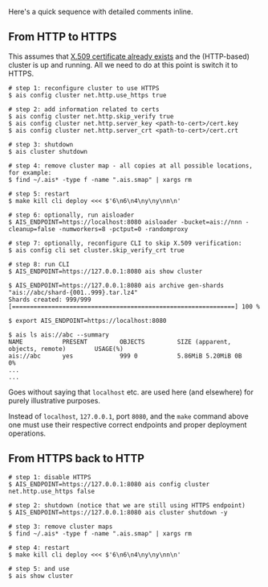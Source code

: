 Here's a quick sequence with detailed comments inline.

## From HTTP to HTTPS

This assumes that [X.509 certificate already exists](getting_started.md#setting-up-https-locally) and the (HTTP-based) cluster is up and running. All we need to do at this point is switch it to HTTPS.

```console
# step 1: reconfigure cluster to use HTTPS
$ ais config cluster net.http.use_https true

# step 2: add information related to certs
$ ais config cluster net.http.skip_verify true
$ ais config cluster net.http.server_key <path-to-cert>/cert.key
$ ais config cluster net.http.server_crt <path-to-cert>/cert.crt

# step 3: shutdown
$ ais cluster shutdown

# step 4: remove cluster map - all copies at all possible locations, for example:
$ find ~/.ais* -type f -name ".ais.smap" | xargs rm

# step 5: restart
$ make kill cli deploy <<< $'6\n6\n4\ny\ny\nn\n'

# step 6: optionally, run aisloader
$ AIS_ENDPOINT=https://localhost:8080 aisloader -bucket=ais://nnn -cleanup=false -numworkers=8 -pctput=0 -randomproxy

# step 7: optionally, reconfigure CLI to skip X.509 verification:
$ ais config cli set cluster.skip_verify_crt true

# step 8: run CLI
$ AIS_ENDPOINT=https://127.0.0.1:8080 ais show cluster

$ AIS_ENDPOINT=https://127.0.0.1:8080 ais archive gen-shards "ais://abc/shard-{001..999}.tar.lz4"
Shards created: 999/999 [==============================================================] 100 %

$ export AIS_ENDPOINT=https://localhost:8080

$ ais ls ais://abc --summary
NAME           PRESENT         OBJECTS         SIZE (apparent, objects, remote)        USAGE(%)
ais://abc      yes             999 0           5.86MiB 5.20MiB 0B                      0%
...
...
```

Goes without saying that `localhost` etc. are used here (and elsewhere) for purely illustrative purposes.

Instead of `localhost`, `127.0.0.1`, port `8080`, and the `make` command above one must use their respective correct endpoints and proper deployment operations.

## From HTTPS back to HTTP

```console
# step 1: disable HTTPS
$ AIS_ENDPOINT=https://127.0.0.1:8080 ais config cluster net.http.use_https false

# step 2: shutdown (notice that we are still using HTTPS endpoint)
$ AIS_ENDPOINT=https://127.0.0.1:8080 ais cluster shutdown -y

# step 3: remove cluster maps
$ find ~/.ais* -type f -name ".ais.smap" | xargs rm

# step 4: restart
$ make kill cli deploy <<< $'6\n6\n4\ny\ny\nn\n'

# step 5: and use
$ ais show cluster
```
